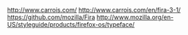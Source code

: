 http://www.carrois.com/
http://www.carrois.com/en/fira-3-1/
https://github.com/mozilla/Fira
http://www.mozilla.org/en-US/styleguide/products/firefox-os/typeface/